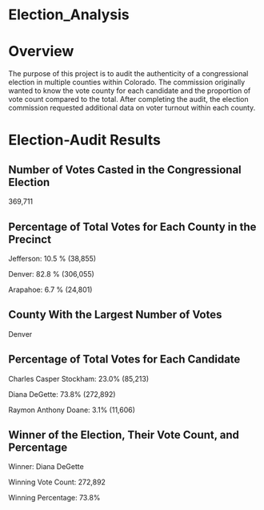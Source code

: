 # Election_Analysis

# Overview

The purpose of this project is to audit the authenticity of a congressional election in multiple counties within Colorado. The commission originally wanted to know the vote county for each candidate and the proportion of vote count compared to the total. After completing the audit, the election commission requested additional data on voter turnout within each county.

# Election-Audit Results 

## Number of Votes Casted in the Congressional Election
369,711
## Percentage of Total Votes for Each County in the Precinct
Jefferson: 10.5 % (38,855)

Denver: 82.8 % (306,055)

Arapahoe: 6.7 % (24,801)
## County With the Largest Number of Votes
Denver
## Percentage of Total Votes for Each Candidate
Charles Casper Stockham: 23.0% (85,213)

Diana DeGette: 73.8% (272,892)

Raymon Anthony Doane: 3.1% (11,606)
## Winner of the Election, Their Vote Count, and Percentage

Winner: Diana DeGette

Winning Vote Count: 272,892

Winning Percentage: 73.8%
